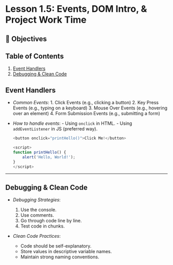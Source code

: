 # Lesson 1.5: Events, DOM Intro, & Project Work Time

## 🎯 Objectives

## Table of Contents
1. [Event Handlers](#event-handlers)
2. [Debugging & Clean Code](#debugging--clean-code)

## Event Handlers

- *Common Events*:
        1. Click Events (e.g., clicking a button)
        2. Key Press Events (e.g., typing on a keyboard)
        3. Mouse Over Events (e.g., hovering over an element)
        4. Form Submission Events (e.g., submitting a form)

- *How to handle events*:
        - Using `onclick` in HTML.
        - Using `addEventListener` in JS (preferred way).

    ```javascript
    <button onclick="printHello()">Click Me!</button>

    <script>
    function printHello() { 
        alert('Hello, World!'); 
    }
    </script>
    ```

---

## Debugging & Clean Code

- *Debugging Strategies*:
  1. Use the console.
  2. Use comments.
  3. Go through code line by line.
  4. Test code in chunks.

- *Clean Code Practices*:
  - Code should be self-explanatory.
  - Store values in descriptive variable names.
  - Maintain strong naming conventions.
